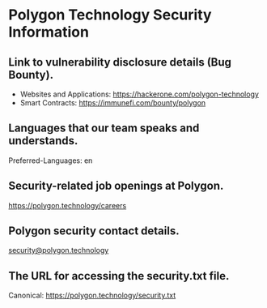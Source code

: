 # Polygon Technology Security Information

## Link to vulnerability disclosure details (Bug Bounty).
- Websites and Applications: https://hackerone.com/polygon-technology
- Smart Contracts: https://immunefi.com/bounty/polygon

## Languages that our team speaks and understands.
Preferred-Languages: en

## Security-related job openings at Polygon.
https://polygon.technology/careers

## Polygon security contact details.
security@polygon.technology

## The URL for accessing the security.txt file.
Canonical: https://polygon.technology/security.txt
